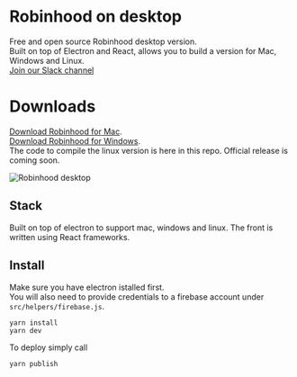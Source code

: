 # Robinhood on desktop

Free and open source Robinhood desktop version.  
Built on top of Electron and React, allows you to build a version for Mac, Windows and Linux.  
[Join our Slack channel](https://join.slack.com/t/stockstalkapp/shared_invite/enQtMzI1NzcwNDA0MTkyLWI1MGZmMDI3Yjk5YzRhZDQ5NDM1ZjVmNmUyOTQxMDFkMGE1MGQ1ZjE4MWY5YWNjMDFhZjllNzM1NjdlYWQwYmE)

# Downloads

[Download Robinhood for Mac](https://stockstalk.club/robinhood-mac).  
[Download Robinhood for Windows](https://www.stockstalk.club/robinhood-windows).  
The code to compile the linux version is here in this repo. Official release is coming soon.

![Robinhood desktop](https://i.imgur.com/sF20GCi.png)

## Stack

Built on top of electron to support mac, windows and linux. The front is written using React frameworks. 

## Install
Make sure you have electron istalled first.  
You will also need to provide credentials to a firebase account under `src/helpers/firebase.js`.  
```
yarn install
yarn dev
```
To deploy simply call 
```
yarn publish
```

